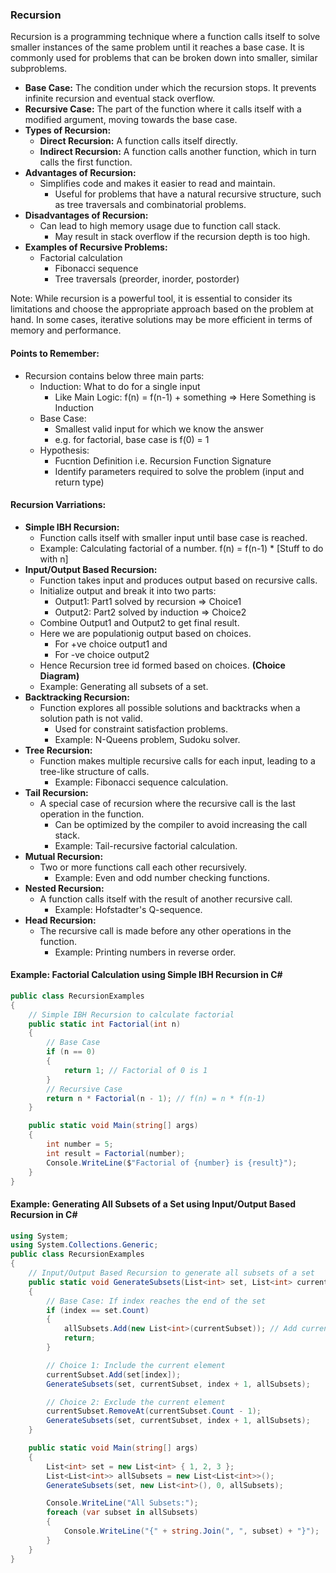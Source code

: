 ### Recursion

Recursion is a programming technique where a function calls itself to solve smaller instances of the same problem until it reaches a base case. It is commonly used for problems that can be broken down into smaller, similar subproblems.
* **Base Case:** The condition under which the recursion stops. It prevents infinite recursion and eventual stack overflow.
* **Recursive Case:** The part of the function where it calls itself with a modified argument, moving towards the base case.
* **Types of Recursion:**
  * **Direct Recursion:** A function calls itself directly.
  * **Indirect Recursion:** A function calls another function, which in turn calls the first function.
* **Advantages of Recursion:**
  * Simplifies code and makes it easier to read and maintain.
    * Useful for problems that have a natural recursive structure, such as tree traversals and combinatorial problems.
* **Disadvantages of Recursion:**
  * Can lead to high memory usage due to function call stack.
    * May result in stack overflow if the recursion depth is too high.
* **Examples of Recursive Problems:**
  * Factorial calculation
    * Fibonacci sequence
    * Tree traversals (preorder, inorder, postorder)
    
Note: While recursion is a powerful tool, it is essential to consider its limitations and choose the appropriate approach based on the problem at hand. In some cases, iterative solutions may be more efficient in terms of memory and performance.    

#### Points to Remember:
* Recursion contains below three main parts:
  * Induction: What to do for a single input
    * Like Main Logic: f(n) = f(n-1) + something => Here Something is Induction
  * Base Case:
    * Smallest valid input for which we know the answer
    * e.g. for factorial, base case is f(0) = 1
  * Hypothesis:
    * Fucntion Definition i.e. Recursion Function Signature
    * Identify parameters required to solve the problem (input and return type)

#### Recursion Varriations:
* **Simple IBH Recursion:**
  * Function calls itself with smaller input until base case is reached.
  * Example: Calculating factorial of a number. f(n) = f(n-1) * [Stuff to do with n]
* **Input/Output Based Recursion:**
  * Function takes input and produces output based on recursive calls.
  * Initialize output and break it into two parts:
    * Output1: Part1 solved by recursion => Choice1
    * Output2: Part2 solved by induction => Choice2
  * Combine Output1 and Output2 to get final result.
  * Here we are populationig output based on choices.
     * For +ve choice output1 and 
     * For -ve choice output2
  * Hence Recursion tree id formed based on choices. **(Choice Diagram)**
  * Example: Generating all subsets of a set.
* **Backtracking Recursion:**
  * Function explores all possible solutions and backtracks when a solution path is not valid.
    * Used for constraint satisfaction problems.
    * Example: N-Queens problem, Sudoku solver.
* **Tree Recursion:**
  * Function makes multiple recursive calls for each input, leading to a tree-like structure of calls.
    * Example: Fibonacci sequence calculation.
* **Tail Recursion:**
  * A special case of recursion where the recursive call is the last operation in the function.
    * Can be optimized by the compiler to avoid increasing the call stack.
    * Example: Tail-recursive factorial calculation.
* **Mutual Recursion:**
  * Two or more functions call each other recursively.
    * Example: Even and odd number checking functions.
* **Nested Recursion:**
  * A function calls itself with the result of another recursive call.
    * Example: Hofstadter's Q-sequence.
* **Head Recursion:**
  * The recursive call is made before any other operations in the function.
    * Example: Printing numbers in reverse order.
#### Example: Factorial Calculation using Simple IBH Recursion in C#
```csharp
public class RecursionExamples
{
    // Simple IBH Recursion to calculate factorial
    public static int Factorial(int n)
    {
        // Base Case
        if (n == 0)
        {
            return 1; // Factorial of 0 is 1
        }
        // Recursive Case
        return n * Factorial(n - 1); // f(n) = n * f(n-1)
    }

    public static void Main(string[] args)
    {
        int number = 5;
        int result = Factorial(number);
        Console.WriteLine($"Factorial of {number} is {result}");
    }
}
```
#### Example: Generating All Subsets of a Set using Input/Output Based Recursion in C#
```csharp
using System;
using System.Collections.Generic;
public class RecursionExamples
{
    // Input/Output Based Recursion to generate all subsets of a set
    public static void GenerateSubsets(List<int> set, List<int> currentSubset, int index, List<List<int>> allSubsets)
    {
        // Base Case: If index reaches the end of the set
        if (index == set.Count)
        {
            allSubsets.Add(new List<int>(currentSubset)); // Add current subset to all subsets
            return;
        }

        // Choice 1: Include the current element
        currentSubset.Add(set[index]);
        GenerateSubsets(set, currentSubset, index + 1, allSubsets);

        // Choice 2: Exclude the current element
        currentSubset.RemoveAt(currentSubset.Count - 1);
        GenerateSubsets(set, currentSubset, index + 1, allSubsets);
    }

    public static void Main(string[] args)
    {
        List<int> set = new List<int> { 1, 2, 3 };
        List<List<int>> allSubsets = new List<List<int>>();
        GenerateSubsets(set, new List<int>(), 0, allSubsets);

        Console.WriteLine("All Subsets:");
        foreach (var subset in allSubsets)
        {
            Console.WriteLine("{" + string.Join(", ", subset) + "}");
        }
    }
}
```